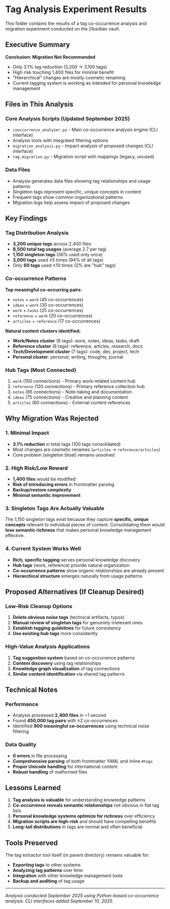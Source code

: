 # Tag Analysis Experiment Results

This folder contains the results of a tag co-occurrence analysis and migration experiment conducted on the Obsidian vault.

## Executive Summary

**Conclusion: Migration Not Recommended**
- Only 3.1% tag reduction (3,200 → 3,100 tags) 
- High risk touching 1,400 files for minimal benefit
- "Hierarchical" changes are mostly cosmetic renaming
- Current tagging system is working as intended for personal knowledge management

## Files in This Analysis

### Core Analysis Scripts (Updated September 2025)
- `cooccurrence_analyzer.py` - Main co-occurrence analysis engine (CLI interface)
- Analysis tools with integrated filtering options
- `migration_analysis.py` - Impact analysis of proposed changes (CLI interface)
- `tag_migration.py` - Migration script with mappings (legacy, unused)

### Data Files
- Analysis generates data files showing tag relationships and usage patterns
- Singleton tags represent specific, unique concepts in content
- Frequent tags show common organizational patterns
- Migration logs help assess impact of proposed changes

## Key Findings

### Tag Distribution Analysis
- **3,200 unique tags** across 2,400 files
- **8,500 total tag usages** (average 2.7 per tag)
- **1,150 singleton tags** (36% used only once)
- **3,000 tags** used ≤5 times (94% of all tags)
- Only **60 tags** used ≥10 times (2% are "hub" tags)

### Co-occurrence Patterns
**Top meaningful co-occurring pairs:**
- `notes` + `work` (45 co-occurrences)
- `ideas` + `work` (30 co-occurrences)  
- `work` + `tasks` (25 co-occurrences)
- `reference` + `work` (20 co-occurrences)
- `articles` + `reference` (17 co-occurrences)

**Natural content clusters identified:**
- **Work/Notes cluster** (8 tags): work, notes, ideas, tasks, draft
- **Reference cluster** (6 tags): reference, articles, research, docs
- **Tech/Development cluster** (7 tags): code, dev, project, tech
- **Personal cluster**: personal, writing, thoughts, journal

### Hub Tags (Most Connected)
1. `work` (150 connections) - Primary work-related content hub
2. `reference` (120 connections) - Primary reference collection hub
3. `notes` (85 connections) - Note-taking and documentation
4. `ideas` (75 connections) - Creative and planning content
5. `articles` (60 connections) - External content references

## Why Migration Was Rejected

### 1. Minimal Impact
- **3.1% reduction** in total tags (100 tags consolidated)
- Most changes are cosmetic renames (`articles` → `reference/articles`)
- Core problem (singleton bloat) remains unsolved

### 2. High Risk/Low Reward
- **1,400 files** would be modified 
- **Risk of introducing errors** in frontmatter parsing
- **Backup/restore complexity** 
- **Minimal semantic improvement**

### 3. Singleton Tags Are Actually Valuable
The 1,150 singleton tags exist because they capture **specific, unique concepts** relevant to individual pieces of content. Consolidating them would **lose semantic richness** that makes personal knowledge management effective.

### 4. Current System Works Well
- **Rich, specific tagging** serves personal knowledge discovery
- **Hub tags** (work, reference) provide natural organization
- **Co-occurrence patterns** show organic relationships are already present
- **Hierarchical structure** emerges naturally from usage patterns

## Proposed Alternatives (If Cleanup Desired)

### Low-Risk Cleanup Options
1. **Delete obvious noise tags** (technical artifacts, typos)
2. **Manual review of singleton tags** for genuinely irrelevant ones
3. **Establish tagging guidelines** for future consistency
4. **Use existing hub tags** more consistently

### High-Value Analysis Applications
1. **Tag suggestion system** based on co-occurrence patterns
2. **Content discovery** using tag relationships
3. **Knowledge graph visualization** of tag connections
4. **Similar content identification** via shared tag patterns

## Technical Notes

### Performance
- Analysis processed **2,400 files** in ~1 second
- Found **450,000 tag pairs** with ≥2 co-occurrences
- Identified **900 meaningful co-occurrences** using technical noise filtering

### Data Quality
- **0 errors** in file processing
- **Comprehensive parsing** of both frontmatter YAML and inline `#tags`
- **Proper Unicode handling** for international content
- **Robust handling** of malformed files

## Lessons Learned

1. **Tag analysis is valuable** for understanding knowledge patterns
2. **Co-occurrence reveals semantic relationships** not obvious in flat tag lists  
3. **Personal knowledge systems optimize for richness** over efficiency
4. **Migration scripts are high-risk** and should have compelling benefits
5. **Long-tail distributions** in tags are normal and often beneficial

## Tools Preserved

The tag extractor tool itself (in parent directory) remains valuable for:
- **Exporting tags** to other systems
- **Analyzing tag patterns** over time  
- **Integration** with other knowledge management tools
- **Backup and auditing** of tag usage

---

*Analysis conducted September 2025 using Python-based co-occurrence analysis. CLI interfaces added September 10, 2025.*